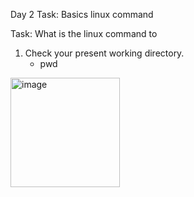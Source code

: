 Day 2 Task: Basics linux command

Task: What is the linux command to 
1. Check your present working directory.
   - pwd
<img width="175" alt="image" src="https://github.com/paragpallavsingh/90DaysOfDevOps/assets/40052830/13579769-eec1-42c0-95bf-c231b7790635">
